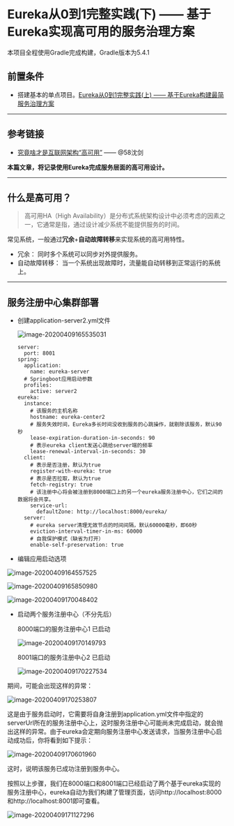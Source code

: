 # Eureka从0到1完整实践(下) —— 基于Eureka实现高可用的服务治理方案

本项目全程使用Gradle完成构建，Gradle版本为5.4.1
## 前置条件

- 搭建基本的单点项目。[Eureka从0到1完整实践(上) —— 基于Eureka构建最简服务治理方案](https://slowside45.github.io/SpringCloud/eureka.html)

---


## 参考链接
- [究竟啥才是互联网架构“高可用”](https://mp.weixin.qq.com/s?__biz=MjM5ODYxMDA5OQ==&mid=2651959728&idx=1&sn=933227840ec8cdc35d3a33ae3fe97ec5&chksm=bd2d046c8a5a8d7a13551124af36bedf68f7a6e31f6f32828678d2adb108b86b7e08c678f22f&scene=21#wechat_redirect) —— @58沈剑

**本篇文章，将记录使用Eureka完成服务层面的高可用设计。**

---

## 什么是高可用？

> 高可用HA（High Availability）是分布式系统架构设计中必须考虑的因素之一，它通常是指，通过设计减少系统不能提供服务的时间。

常见系统，一般通过**冗余**+**自动故障转移**来实现系统的高可用特性。
- 冗余： 同时多个系统可以同步对外提供服务。
- 自动故障转移： 当一个系统出现故障时，流量能自动转移到正常运行的系统上。

---


## 服务注册中心集群部署

- 创建application-server2.yml文件

  ![image-20200409165535031](../.vuepress/public/img/SpringCloud/image-20200409165535031.png)


  ```
  server:
    port: 8001
  spring:
    application:
      name: eureka-server
    # Springboot应用启动参数
    profiles:
      active: server2
  eureka:
    instance:
      # 该服务的主机名称
      hostname: eureka-center2
      # 服务失效时间，Eureka多长时间没收到服务的心跳操作，就剔除该服务，默认90秒
      lease-expiration-duration-in-seconds: 90
      # 表示eureka client发送心跳给server端的频率
      lease-renewal-interval-in-seconds: 30
    client:
      # 表示是否注册，默认为true
      register-with-eureka: true
      # 表示是否拉取，默认为true
      fetch-registry: true
      # 该注册中心将会被注册到8000端口上的另一个eureka服务注册中心，它们之间的数据将会共享。
      service-url:
        defaultZone: http://localhost:8000/eureka/
    server:
      # eureka server清理无效节点的时间间隔，默认60000毫秒，即60秒
      eviction-interval-timer-in-ms: 60000
      # 自我保护模式（缺省为打开）
      enable-self-preservation: true
  ```

- 编辑应用启动选项

![image-20200409164557525](../.vuepress/public/img/SpringCloud/image-20200409164557525.png)

![image-20200409165850980](../.vuepress/public/img/SpringCloud/image-20200409165850980.png)

![image-20200409170048402](../.vuepress/public/img/SpringCloud/image-20200409170048402.png)

- 启动两个服务注册中心（不分先后）

  8000端口的服务注册中心1 已启动

  ![image-20200409170149793](../.vuepress/public/img/SpringCloud/image-20200409170149793.png)

  8001端口的服务注册中心2 已启动

  ![image-20200409170227534](../.vuepress/public/img/SpringCloud/image-20200409170227534.png)



期间，可能会出现这样的异常：

![image-20200409170253807](../.vuepress/public/img/SpringCloud/image-20200409170253807.png)

这是由于服务启动时，它需要将自身注册到application.yml文件中指定的serverUrl所在的服务注册中心上，这时服务注册中心可能尚未完成启动，就会抛出这样的异常。由于eureka会定期向服务注册中心发送请求，当服务注册中心启动成功后，你将看到如下提示：

![image-20200409170601960](../.vuepress/public/img/SpringCloud/image-20200409170601960.png)

这时，说明该服务已成功注册到服务中心。

按照以上步骤，我们在8000端口和8001端口已经启动了两个基于eureka实现的服务注册中心，eureka自动为我们构建了管理页面，访问http://localhost:8000和http://localhost:8001即可查看。

![image-20200409171127296](../.vuepress/public/img/SpringCloud/image-20200409171127296.png)